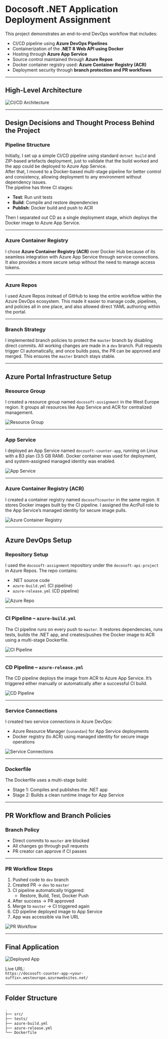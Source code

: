 # Docosoft .NET Application Deployment Assignment

This project demonstrates an end-to-end DevOps workflow that includes:

- CI/CD pipeline using **Azure DevOps Pipelines**  
- Containerization of the **.NET 8 Web API using Docker**  
- Hosting through **Azure App Service**  
- Source control maintained through **Azure Repos**  
- Docker container registry used: **Azure Container Registry (ACR)**  
- Deployment security through **branch protection and PR workflows**

---

## High-Level Architecture

![CI/CD Architecture](./images/ci-cd-architecture.png)

---

## Design Decisions and Thought Process Behind the Project

### Pipeline Structure

Initially, I set up a simple CI/CD pipeline using standard `dotnet build` and ZIP-based artefacts deployment, just to validate that the build worked and the app could be deployed to Azure App Service.  
After that, I moved to a Docker-based multi-stage pipeline for better control and consistency, allowing deployment to any environment without dependency issues.  
The pipeline has three CI stages:  
- **Test**: Run unit tests  
- **Build**: Compile and restore dependencies  
- **Publish**: Docker build and push to ACR  

Then I separated out CD as a single deployment stage, which deploys the Docker image to Azure App Service.

---

### Azure Container Registry

I chose **Azure Container Registry (ACR)** over Docker Hub because of its seamless integration with Azure App Service through service connections. It also provides a more secure setup without the need to manage access tokens.

---

### Azure Repos

I used Azure Repos instead of GitHub to keep the entire workflow within the Azure DevOps ecosystem. This made it easier to manage code, pipelines, and policies all in one place, and also allowed direct YAML authoring within the portal.

---

### Branch Strategy

I implemented branch policies to protect the `master` branch by disabling direct commits. All working changes are made in a `dev` branch. Pull requests trigger CI automatically, and once builds pass, the PR can be approved and merged. This ensures the `master` branch stays stable.

---

## Azure Portal Infrastructure Setup

### Resource Group

I created a resource group named `docosoft-assignment` in the West Europe region. It groups all resources like App Service and ACR for centralized management.

![Resource Group](./images/azure-resource-group.png)

---

### App Service

I deployed an App Service named `docosoft-counter-app`, running on Linux with a B3 plan (3.5 GB RAM). Docker container was used for deployment, and system-assigned managed identity was enabled.

![App Service](./images/azure-app-service.png)

---

### Azure Container Registry (ACR)

I created a container registry named `docosoftcounter` in the same region. It stores Docker images built by the CI pipeline. I assigned the AcrPull role to the App Service’s managed identity for secure image pulls.

![Azure Container Registry](./images/azure-acr.png)

---

## Azure DevOps Setup

### Repository Setup

I used the `docosoft-assignment` repository under the `docosoft-api-project` in Azure Repos. The repo contains:
- .NET source code
- `azure-build.yml` (CI pipeline)
- `azure-release.yml` (CD pipeline)

![Azure Repo](./images/azure-repos.png)

---

### CI Pipeline – `azure-build.yml`

The CI pipeline runs on every push to `master`. It restores dependencies, runs tests, builds the .NET app, and creates/pushes the Docker image to ACR using a multi-stage Dockerfile.

![CI Pipeline](./images/ci-pipeline.png)

---

### CD Pipeline – `azure-release.yml`

The CD pipeline deploys the image from ACR to Azure App Service. It’s triggered either manually or automatically after a successful CI build.

![CD Pipeline](./images/cd-pipeline.png)

---

### Service Connections

I created two service connections in Azure DevOps:
- Azure Resource Manager (`sunandan`) for App Service deployments
- Docker registry (to ACR) using managed identity for secure image operations

![Service Connections](./images/service-connections.png)

---

### Dockerfile

The Dockerfile uses a multi-stage build:
- Stage 1: Compiles and publishes the .NET app
- Stage 2: Builds a clean runtime image for App Service

---

## PR Workflow and Branch Policies

### Branch Policy

- Direct commits to `master` are blocked  
- All changes go through pull requests  
- PR creator can approve if CI passes  

---

### PR Workflow Steps

1. Pushed code to `dev` branch  
2. Created PR → `dev` to `master`  
3. CI pipeline automatically triggered:  
   - Restore, Build, Test, Docker Push  
4. After success → PR approved  
5. Merge to `master` → CI triggered again  
6. CD pipeline deployed image to App Service  
7. App was accessible via live URL  

![PR Workflow](./images/pr-workflow.png)

---

## Final Application

![Deployed App](./images/deployed-app.png)

Live URL:  
`https://docosoft-counter-app-<your-suffix>.westeurope.azurewebsites.net/`

---

## Folder Structure

```bash
.
├── src/
├── tests/
├── azure-build.yml
├── azure-release.yml
└── Dockerfile
